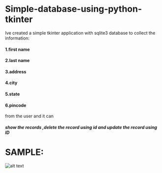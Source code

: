 # Simple-database-using-python-tkinter

Ive created a simple tkinter application with sqlite3 database
to collect the information:

#### 1.first name
#### 2.last name
#### 3.address
#### 4.city
#### 5.state
#### 6.pincode

from the user and it can 
##### show the records ,delete the record using id and update the record using ID

# SAMPLE:

![alt text](https://github.com/SRVikash/Simple-database-using-python-tkinter/blob/main/screenshots/recording.gif)

